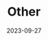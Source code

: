 ---
title: Other
icon: discover
date: 2023-09-27
dir:
  order: 13
category: leetcode
tag: other
sticky: true
---